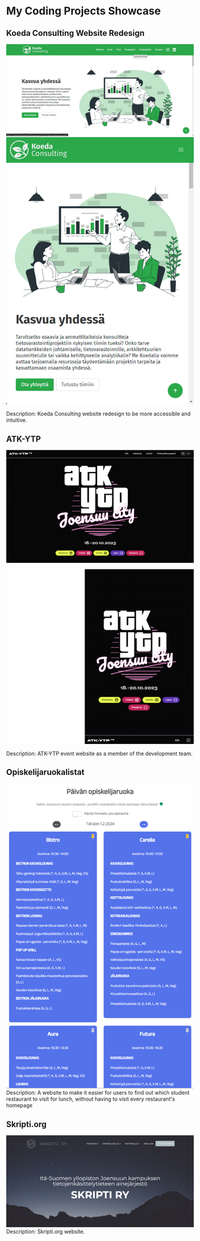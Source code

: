 # My Coding Projects Showcase

## Koeda Consulting Website Redesign 
![Koeda Consulting Website Redesign](examples/esim1.png)
![Koeda Consulting Website Redesign Mobile](examples/esim1mobile.png)

Description: Koeda Consulting website redesign to be more accessible and intuitive.

## ATK-YTP

![ATK YTP DESKTOP](examples/esim4desktop.png)

![ATK YTP MOBILE](examples/esim4.png)

Description: ATK-YTP event website as a member of the development team.

## Opiskelijaruokalistat
![Project 3](examples/esim3.png)
Description: A website to make it easier for users to find out which student restaurant to visit for lunch, without having to visit every restaurant's homepage


## Skripti.org
![Skripti.org](examples/esim2.png)
Description: Skripti.org website.

